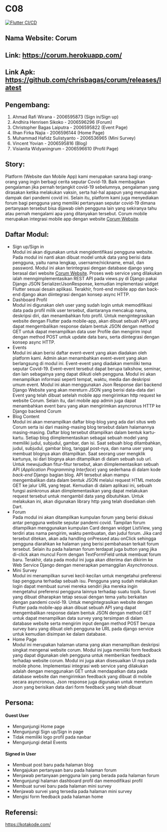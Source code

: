 # C08
[![Flutter CI/CD](https://github.com/chrisbagas/corum/actions/workflows/main.yml/badge.svg)](https://github.com/chrisbagas/corum/actions/workflows/main.yml)
## Nama Website: Corum
## Link: https://corum.herokuapp.com/ 
## Link Apk: https://github.com/chrisbagas/corum/releases/latest
## Pengembang:
1. Ahmad Rafi Wirana - 2006595873 (Sign in/Sign up)
2. Andhira Henrisen Sikoko - 2006596296 (Forum)
3. Christopher Bagas Laiputra - 2006595822 (Event Page)
4. Ilhan Firka Najia - 2006596144 (Home Page)
5. Muhammad Hafidz Sulistyanto - 2006536965 (Mini Survey)
6. Vincent Yovian - 2006595816 (Blog)
7. Visianita Widyaningrum - 2006596610 (Profil Page)
## Story:
Platform (Website dan Mobile App) kami merupakan sarana bagi orang-orang yang ingin berbagi cerita seputar Covid-19. Baik membagikan pengalaman jika pernah terjangkit covid-19 sebelumnya, pengalaman yang dirasakan ketika melakukan vaksin, serta hal-hal apapun yang merupakan dampak dari pandemi covid ini. Selain itu, platform kami juga menyediakan forum bagi pengguna yang memiliki pertanyaan seputar covid-19 dimana pertanyaan tersebut bisa dijawab oleh pengguna lain yang sekiranya tahu atau pernah mengalami apa yang ditanyakan tersebut. Corum mobile merupakan integrasi mobile app dengan website [Corum Website](https://corum.herokuapp.com/).
## Daftar Modul:
- Sign up/Sign in<br>
Modul ini akan digunakan untuk mengidentifikasi pengguna website. Pada modul ini nanti akan dibuat model untuk data yang berisi data pengguna, yaitu nama lengkap, username/nickname, email, dan password. Modul ini akan terintegrasi dengan database django yang berasal
dari website [Corum Website](https://corum.herokuapp.com/).  Proses web service yang dilakukan ialah menngimplementasikan REST API pada views.py di Django pakai Django JSON Serializer/JsonResponse, kemudian implementasi widget Flutter sesuai desain aplikasi. Terakhir, front-end mobile app dan back-end django akan diintegrasi dengan konsep async HTTP.
- Dashboard Profil<br>
Modul ini digunakan oleh user yang sudah login untuk memodifikasi data pada profil milik user tersebut, diantaranya mencakup nama, deskripsi diri, dan menambahkan foto profil. Untuk mengintegrasikan website dengan Flutter pada mobile-app, akan dibuat sebuah API yang dapat mengembalikan response dalam bentuk JSON dengan method GET untuk dapat menampilkan data user Profile dan mengirim input dengan method POST untuk update data baru, serta diintegrasi dengan konsep async HTTP.
- Events<br>
Modul ini akan berisi daftar event-event yang akan diadakan oleh platform kami. Admin akan menambahkan event-event yang akan berlangsung di modul ini. Event-event yang diadakan memiliki tema seputar Covid-19. Event-event tersebut dapat berupa talkshow, seminar, dan lain sebagainya yang dapat diikuti oleh pengguna. Modul ini akan menampilkan informasi seperti tempat, waktu, media dan deskripsi umum event. Modul ini akan menggunakan Json Response dari backend Django Website yang akan mereturn JSON yang berisi data-data dari Event yang telah dibuat setelah mobile app mengirimkan http request ke website Corum. Selain itu, dari mobile app admin juga dapat menambahkan event baru yang akan mengirimkan asyncronus HTTP ke Django backend Corum
- Blog Content<br>
Modul ini akan menampilkan daftar blog-blog yang ada dari situs web Corum serta isi dari masing-masing blog tersebut dalam halamannya masing-masing. Daftar blog tersebut ditampilkan dalam bentuk kartu-kartu. Setiap blog diimplementasikan sebagai sebuah model yang memiliki judul, subjudul, gambar, dan isi. Saat sebuah blog ditambahkan, judul, subjudul, gambar blog, tanggal post-nya, dan nama user yang membuat blognya akan ditampilkan. Saat seorang user mengklik kartunya, isi dari blognya akan ditampilkan di dalam sebuah sub url. Untuk mewujudkan fitur-fitur tersebut, akan diimplementasikan sebuah API (*Application Programming Interface*) yang sederhana di dalam kode *back-end* Django bagian blog. API tersebut akan mampu mengembalikan data dalam bentuk JSON melalui request HTML metode GET ke jalur URL yang tepat. Kemudian di dalam aplikasi ini, sebuah fungsi asinkronus akan diimplementasikan yang dapat melakukan request tersebut untuk mengambil data yang dibutuhkan. Untuk melakukan ini, akan digunakan library http yang telah disediakan oleh Dart.
- Forum<br>
Pada modul ini akan ditampilkan kumpulan forum yang berisi diskusi antar pengguna website seputar pandemi covid. Tampilan forum ditampilkan menggunakan kumpulan Card dengan widget ListView, yang terdiri atas nama pengirim, waktu pembuatan, dan judul forum. Jika card tersebut ditekan, akan ada handling onPressed atau onClick sehingga pengguna diarahkan ke halaman yang berisi pembahasan terkait forum tersebut. Selain itu pada halaman forum terdapat juga button yang jika di-click akan muncul Form dengan TextFormField untuk membuat forum baru. Terakhir, data pada modul ini juga akan diterima dan dikirim ke Web Service Django dengan menerapkan pemanggilan _Asynchronous_.
- Mini Survey<br>
Modul ini menampilkan survei kecil-kecilan untuk mengetahui preferensi tiap pengguna terhadap sebuah isu. Pengguna yang sudah melakukan login dapat membuat survei mereka sendiri jika mereka ingin mengetahui preferensi pengguna lainnya terhadap suatu topik. Survei yang dibuat diharapkan tetap sesuai dengan tema yaitu berkaitan dengan pandemi covid-19.
Untuk mengintegrasikan website dengan Flutter pada mobile-app akan dibuat sebuah API yang dapat mengembalikan response dalam bentuk JSON dengan method GET untuk dapat menampilkan data survey yang tersimpan di dalam database website serta mengirim input dengan method POST berupa survey baru yang dibuat oleh pengguna ke URL pada django service untuk kemudian disimpan ke dalam database.
- Home Page<br>
Modul ini merupakan halaman utama yang akan menampilkan deskripsi singkat mengenai website corum. Modul ini juga memiliki form feedback yang dapat digunakan oleh pengguna untuk memberikan feedback terhadap website corum.  Modul ini juga akan disesuaikan UI nya pada mobile phone. Implementasi integrasi web service yang dilakukan adalah dengan menggunakan GET untuk mendapatkan data pada database website dan mengirimkan feedback yang dibuat di mobile secara asyncronous, Json response juga digunakan untuk mereturn Json yang berisikan data dari form feedback yang telah dibuat
## Persona:
#### Guest User
- Mengunjungi Home page
- Mengunjungi Sign up/Sign in page
- Tidak memiliki logo profil pada navbar
- Mengunjungi detail Events
#### Signed in User
- Membuat post baru pada halaman blog
- Mengajukan pertanyaan baru pada halaman forum
- Menjawab pertanyaan pengguna lain yang berada pada halaman forum
- Mengunjungi halaman dashboard profil dan memodifikasi profil 
- Membuat survei baru pada halaman mini survey
- Menjawab survei yang tersedia pada halaman mini survey
- Mengisi form feedback pada halaman home
## Referensi:
https://kotakode.com/
